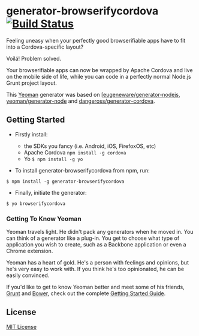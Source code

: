 # generator-browserifycordova [![Build Status](https://secure.travis-ci.org/joaosa/generator-browserifycordova.png?branch=master)](https://travis-ci.org/joaosa/generator-browserifycordova)

Feeling uneasy when your perfectly good browserifiable apps have to fit into a Cordova-specific layout?

Voilá! Problem solved.

Your browserifiable apps can now be wrapped by Apache Cordova and live on the mobile side of life, while you can code in a perfectly normal Node.js Grunt project layout.

This [Yeoman](http://yeoman.io) generator was based on [[eugeneware/generator-nodejs](https://github.com/eugeneware/generator-nodejs), [yeoman/generator-node](https://github.com/yeoman/generator-nodel) and [dangeross/generator-cordova](https://github.com/dangeross/generator-cordova).

## Getting Started

- Firstly install:
  - the SDKs you fancy (i.e. Android, iOS, FirefoxOS, etc)
  - Apache Cordova `npm install -g cordova`
  - Yo `$ npm install -g yo`

- To install generator-browserifycordova from npm, run:

```
$ npm install -g generator-browserifycordova
```

- Finally, initiate the generator:

```
$ yo browserifycordova
```

### Getting To Know Yeoman

Yeoman travels light. He didn't pack any generators when he moved in. You can think of a generator like a plug-in. You get to choose what type of application you wish to create, such as a Backbone application or even a Chrome extension.

Yeoman has a heart of gold. He's a person with feelings and opinions, but he's very easy to work with. If you think he's too opinionated, he can be easily convinced.

If you'd like to get to know Yeoman better and meet some of his friends, [Grunt](http://gruntjs.com) and [Bower](http://bower.io), check out the complete [Getting Started Guide](https://github.com/yeoman/yeoman/wiki/Getting-Started).


## License

[MIT License](http://en.wikipedia.org/wiki/MIT_License)
